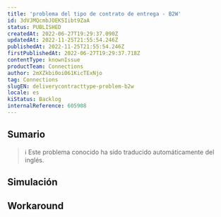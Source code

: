 ```yaml
---
title: 'problema del tipo de contrato de entrega - B2W'
id: 3dVJMQcmbJOEK5Iibt9ZaA
status: PUBLISHED
createdAt: 2022-06-27T19:29:37.090Z
updatedAt: 2022-11-25T21:55:54.246Z
publishedAt: 2022-11-25T21:55:54.246Z
firstPublishedAt: 2022-06-27T19:29:37.718Z
contentType: knownIssue
productTeam: Connections
author: 2mXZkbi0oi061KicTExNjo
tag: Connections
slugEN: deliverycontracttype-problem-b2w
locale: es
kiStatus: Backlog
internalReference: 605908
---
```


## Sumario

>ℹ️ Este problema conocido ha sido traducido automáticamente del inglés.



## Simulación



## Workaround



